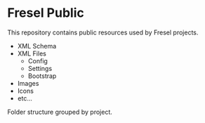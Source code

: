 # Fresel Public

This repository contains public resources used by Fresel projects.

* XML Schema
* XML Files
  * Config
  * Settings
  * Bootstrap
* Images
* Icons
* etc...

Folder structure grouped by project.
